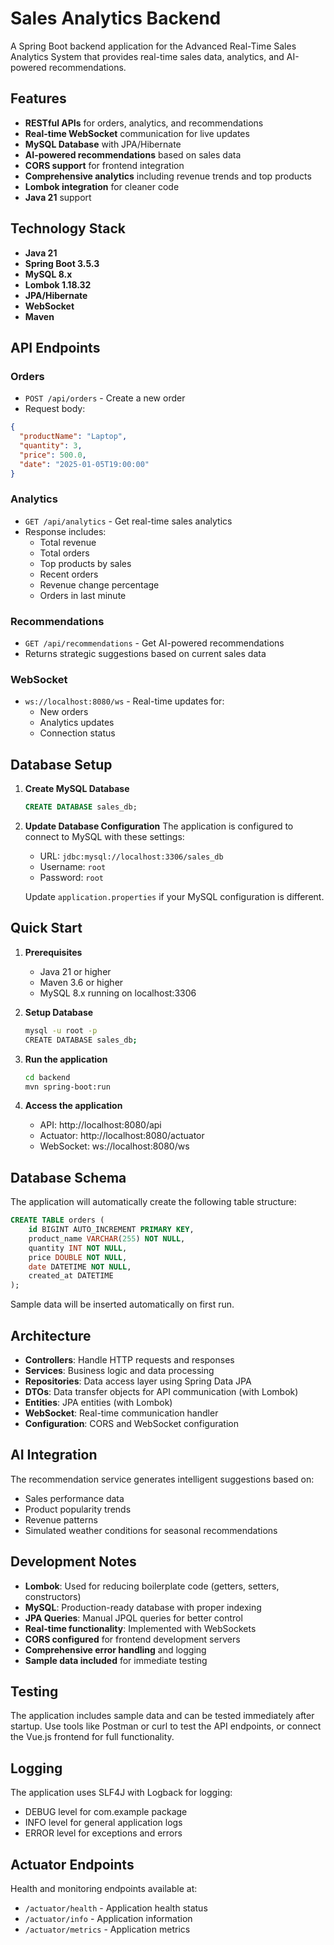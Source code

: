 # Sales Analytics Backend

A Spring Boot backend application for the Advanced Real-Time Sales Analytics System that provides real-time sales data, analytics, and AI-powered recommendations.

## Features

- **RESTful APIs** for orders, analytics, and recommendations
- **Real-time WebSocket** communication for live updates
- **MySQL Database** with JPA/Hibernate
- **AI-powered recommendations** based on sales data
- **CORS support** for frontend integration
- **Comprehensive analytics** including revenue trends and top products
- **Lombok integration** for cleaner code
- **Java 21** support

## Technology Stack

- **Java 21**
- **Spring Boot 3.5.3**
- **MySQL 8.x**
- **Lombok 1.18.32**
- **JPA/Hibernate**
- **WebSocket**
- **Maven**

## API Endpoints

### Orders
- `POST /api/orders` - Create a new order
- Request body:
```json
{
  "productName": "Laptop",
  "quantity": 3,
  "price": 500.0,
  "date": "2025-01-05T19:00:00"
}
```

### Analytics
- `GET /api/analytics` - Get real-time sales analytics
- Response includes:
  - Total revenue
  - Total orders
  - Top products by sales
  - Recent orders
  - Revenue change percentage
  - Orders in last minute

### Recommendations
- `GET /api/recommendations` - Get AI-powered recommendations
- Returns strategic suggestions based on current sales data

### WebSocket
- `ws://localhost:8080/ws` - Real-time updates for:
  - New orders
  - Analytics updates
  - Connection status

## Database Setup

1. **Create MySQL Database**
   ```sql
   CREATE DATABASE sales_db;
   ```

2. **Update Database Configuration**
   The application is configured to connect to MySQL with these settings:
   - URL: `jdbc:mysql://localhost:3306/sales_db`
   - Username: `root`
   - Password: `root`
   
   Update `application.properties` if your MySQL configuration is different.

## Quick Start

1. **Prerequisites**
   - Java 21 or higher
   - Maven 3.6 or higher
   - MySQL 8.x running on localhost:3306

2. **Setup Database**
   ```bash
   mysql -u root -p
   CREATE DATABASE sales_db;
   ```

3. **Run the application**
   ```bash
   cd backend
   mvn spring-boot:run
   ```

4. **Access the application**
   - API: http://localhost:8080/api
   - Actuator: http://localhost:8080/actuator
   - WebSocket: ws://localhost:8080/ws

## Database Schema

The application will automatically create the following table structure:

```sql
CREATE TABLE orders (
    id BIGINT AUTO_INCREMENT PRIMARY KEY,
    product_name VARCHAR(255) NOT NULL,
    quantity INT NOT NULL,
    price DOUBLE NOT NULL,
    date DATETIME NOT NULL,
    created_at DATETIME
);
```

Sample data will be inserted automatically on first run.

## Architecture

- **Controllers**: Handle HTTP requests and responses
- **Services**: Business logic and data processing
- **Repositories**: Data access layer using Spring Data JPA
- **DTOs**: Data transfer objects for API communication (with Lombok)
- **Entities**: JPA entities (with Lombok)
- **WebSocket**: Real-time communication handler
- **Configuration**: CORS and WebSocket configuration

## AI Integration

The recommendation service generates intelligent suggestions based on:
- Sales performance data
- Product popularity trends
- Revenue patterns
- Simulated weather conditions for seasonal recommendations

## Development Notes

- **Lombok**: Used for reducing boilerplate code (getters, setters, constructors)
- **MySQL**: Production-ready database with proper indexing
- **JPA Queries**: Manual JPQL queries for better control
- **Real-time functionality**: Implemented with WebSockets
- **CORS configured** for frontend development servers
- **Comprehensive error handling** and logging
- **Sample data included** for immediate testing

## Testing

The application includes sample data and can be tested immediately after startup. Use tools like Postman or curl to test the API endpoints, or connect the Vue.js frontend for full functionality.

## Logging

The application uses SLF4J with Logback for logging:
- DEBUG level for com.example package
- INFO level for general application logs
- ERROR level for exceptions and errors

## Actuator Endpoints

Health and monitoring endpoints available at:
- `/actuator/health` - Application health status
- `/actuator/info` - Application information
- `/actuator/metrics` - Application metrics